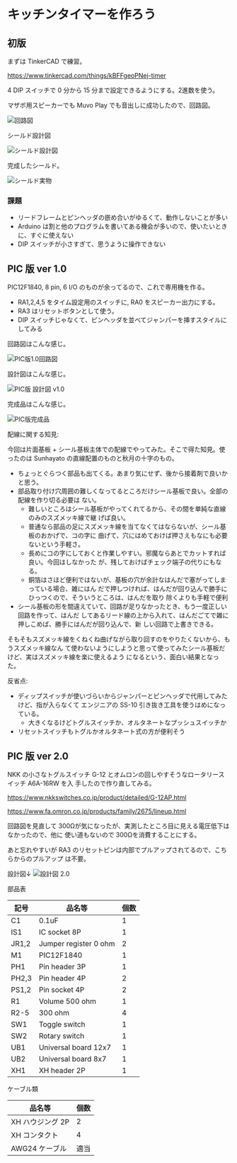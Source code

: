 # キッチンタイマーを作ろう

## 初版

まずは TinkerCAD で練習。

https://www.tinkercad.com/things/kBFFgeoPNej-timer

4 DIP スイッチで 0 分から 15 分まで設定できるようにする。2進数を使う。

マザボ用スピーカーでも Muvo Play でも音出しに成功したので、回路図。

![回路図](./kicad/timer01/timer01.png)

シールド設計図

![シールド設計図](./librecad/timer01.png)

完成したシールド。

![シールド実物](./photos/KitchenTimerShield.jpg)

### 課題

- リードフレームとピンヘッダの嵌め合いがゆるくて、動作しないことが多い
- Arduino は割と他のプログラムを書いてある機会が多いので、使いたいときに、すぐに使えない
- DIP スイッチが小さすぎて、思うように操作できない

## PIC 版 ver 1.0

PIC12F1840, 8 pin, 6 I/O のものが余ってるので、これで専用機を作る。

- RA1,2,4,5 をタイム設定用のスイッチに, RA0 をスピーカー出力にする。
- RA3 はリセットボタンとして使う。
- DIP スイッチじゃなくて、ピンヘッダを並べてジャンパーを挿すスタイルにしてみる

回路図はこんな感じ。

![PIC版1.0回路図](./pic_version/kicad/TimerPIC12F1840_1/TimerPic12F1840_1.png)

設計図はこんな感じ。

![PIC版 設計図 v1.0](./pic_version/librecad/timer01.png)

完成品はこんな感じ。

![PIC版完成品](./pic_version/KitchenTimerPIC_1.0.jpg)

配線に関する知見:

今回は片面基板 + シール基板主体での配線でやってみた。そこで得た知見。使ったのは Sunhayato
の直線配置のものと秋月の十字のもの。

- ちょっとぐらつく部品も出てくる。あまり気にせず、後から接着剤で良いかと思う。
- 部品取り付け穴周囲の難しくなってるところだけシール基板で良い。全部の配線を作り切る必要は
  ない。
  - 難しいところはシール基板がやってくれてるから、その間を単純な直線のみのスズメッキ線で継
    げば良い。
  - 普通なら部品の足にスズメッキ線を当てなくてはならないが、シール基板のおかげで、コの字に
    曲げて、穴にはめておけば押さえもなにも必要ないという手軽さ。
  - 長めにコの字にしておくと作業しやすい。邪魔ならあとでカットすれば良い。今回はしなかった
    が、残しておけばチェック端子の代りにもなる。
  - 銅箔はさほど便利ではないが、基板の穴が余計なはんだで塞がってしまっている場合、雑にはん
    だで押しつければ、はんだが回り込んで勝手にひっつくので、そういうところは、はんだを取り
    除くよりも手軽で便利
- シール基板の形を間違えていて、回路が足りなかったとき、もう一度正しい回路を作って、はんだ
  してあるリード線の上から入れて、はんだごてで雑に押しこめば、勝手にはんだが回り込んで、新
  しい回路で上書きできる。

そもそもスズメッキ線をくねくね曲げながら取り回すのをやりたくないから、もうスズメッキ線なん
て使わないようにしようと思って使ってみたシール基板だけど、実はスズメッキ線を楽に使えるよう
になるという、面白い結果となった。

反省点:

- ディップスイッチが使いづらいからジャンパーとピンヘッダで代用してみたけど、指が入らなくて
  エンジニアの SS-10 引き抜き工具を使うはめになっている。
  - 大きくなるけどトグルスイッチか、オルタネートなプッシュスイッチか
- リセットスイッチもトグルかオルタネート式の方が便利そう

## PIC 版 ver 2.0

NKK の小さなトグルスイッチ G-12 とオムロンの回しやすそうなロータリースイッチ A6A-16RW を入
手したので作り直してみる。

https://www.nkkswitches.co.jp/product/detailed/G-12AP.html

https://www.fa.omron.co.jp/products/family/2675/lineup.html

回路図を見直して 300Ωが気になったが、実測したところ目に見える電圧低下はなかったので、他に
使い道もないので 300Ωを消費することにする。

あと忘れやすいが RA3 のリセットピンは内部でプルアップされてるので、こちらからのプルアップ
は不要。

設計図↓
![設計図 2.0](./pic_version/librecad/timer02.png)

部品表

| 記号 | 品名等                                                 | 個数 |
| ---  | -----------------------------------------------------  | ---  |
| C1   | 0.1uF                                                  | 1    |
| IS1  | IC socket 8P                                           | 1    |
| JR1,2| Jumper register 0 ohm                                  | 2    |
| M1   | PIC12F1840                                             | 1    |
| PH1  | Pin header 3P                                          | 1    |
| PH2,3| Pin header 4P                                          | 2    |
| PS1,2| Pin socket 4P                                          | 2    |
| R1   | Volume 500 ohm                                         | 1    |
| R2-5 | 300 ohm                                                | 4    |
| SW1  | Toggle switch                                          | 1    |
| SW2  | Rotary switch                                          | 1    |
| UB1  | Universal board 12x7                                   | 1    |
| UB2  | Universal board 8x7                                    | 1    |
| XH1  | XH header 2P                                           | 1    |

ケーブル類

| 品名等                                                          | 個数  |
| -------------------------------------------------------------   | ----- |
| XH ハウジング 2P                                                | 2     |
| XH コンタクト                                                   | 4     |
| AWG24 ケーブル                                                  | 適当  |
